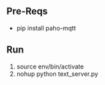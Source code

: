 
## Pre-Reqs
* pip install paho-mqtt

## Run
1. source env/bin/activate
2. nohup python text_server.py 
